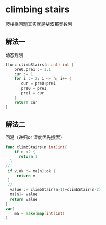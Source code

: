 # climbing stairs
爬楼梯问题其实就是斐波那契数列
## 解法一
动态规划
```go
ffunc climbStairs(n int) int {
    pre0,pre1 := 1,1
    cur := 1
    for i := 2; i <= n; i++ {
       cur = pre0+pre1
       pre0 = pre1
       pre1 = cur
    }
    return cur
}
```
## 解法二
回溯（递归or 深度优先搜索）

```go
func climbStairs(n int)int{
    if n <2 {
      return 1
  }
//
 if v,ok := ma[n];ok {
     return v
 }
 //
  value := climbStair(n-1)+climbStair(n-2)
  ma[n]= value
  return value
}
var(
    ma = make(map[int]int)
)
```